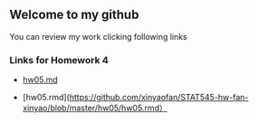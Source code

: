 
## Welcome to my github 
   You can review my work clicking following links
### Links for Homework 4

 - [hw05.md](https://github.com/xinyaofan/STAT545-hw-fan-xinyao/blob/master/hw05/hw05.md)

 - [hw05.rmd](https://github.com/xinyaofan/STAT545-hw-fan-xinyao/blob/master/hw05/hw05.rmd）
